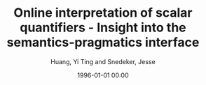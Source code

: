 ---
layout: post
title: Online interpretation of scalar quantifiers - Insight into the semantics-pragmatics interface

date: 1996-01-01 00:00
author: Huang, Yi Ting and Snedeker, Jesse
tags: ["pragmatics","quantifiers","scalar implicature","semantics"]
journal: Cognitive Psychology

link: https://doi.org/10.1016/j.cogpsych.2008.09.001

year: 2009
---